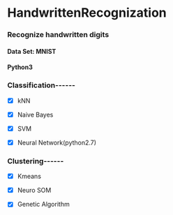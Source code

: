 # HandwrittenRecognization
### Recognize handwritten digits
#### Data Set: MNIST
#### Python3
### Classification------
-[x] kNN

-[x] Naive Bayes

-[x] SVM	

-[x] Neural Network(python2.7)	

### Clustering------	
-[x] Kmeans	

-[x] Neuro SOM

-[x] Genetic Algorithm	





